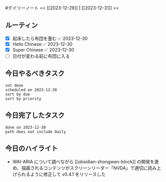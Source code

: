 #デイリーノート
<< [[2023-12-29]] | [[2023-12-31]] >>
## ルーティン
- [x] 起床したら布団を畳む ✅ 2023-12-30
- [x] Hello Chinese ✅ 2023-12-30
- [x] Super Chinese ✅ 2023-12-30
- [ ] 日付が変わる前に布団に入る
## 今日やるべきタスク
```tasks
not done
scheduled on 2023-12-30
sort by due
sort by priority
```
## 今日完了したタスク
```tasks
done on 2023-12-30
path does not include Daily
```
## 今日のハイライト
- WAI-ARIA について調べながら [[obsidian-zhongwen-block]] の開発を進め、描画されるコンテンツがスクリーンリーダー「NVDA」で適切に読み上げられるように修正して v0.4.1 をリリースした